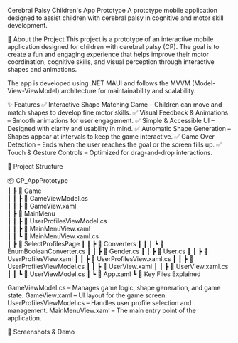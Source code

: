 Cerebral Palsy Children's App Prototype
A prototype mobile application designed to assist children with cerebral palsy in cognitive and motor skill development.




📌 About the Project
This project is a prototype of an interactive mobile application designed for children with cerebral palsy (CP). The goal is to create a fun and engaging experience that helps improve their motor coordination, cognitive skills, and visual perception through interactive shapes and animations.

The app is developed using .NET MAUI and follows the MVVM (Model-View-ViewModel) architecture for maintainability and scalability.

✨ Features
✅ Interactive Shape Matching Game – Children can move and match shapes to develop fine motor skills.
✅ Visual Feedback & Animations – Smooth animations for user engagement.
✅ Simple & Accessible UI – Designed with clarity and usability in mind.
✅ Automatic Shape Generation – Shapes appear at intervals to keep the game interactive.
✅ Game Over Detection – Ends when the user reaches the goal or the screen fills up.
✅ Touch & Gesture Controls – Optimized for drag-and-drop interactions.

📂 Project Structure

📦 CP_AppPrototype  
 ┃ ┣ 📂 Game  
 ┃ ┃ ┣ 📜 GameViewModel.cs  
 ┃ ┃ ┣ 📜 GameView.xaml   
 ┃ ┣ 📂 MainMenu  
 ┃ ┃ ┣ 📜 UserProfilesViewModel.cs  
 ┃ ┃ ┣ 📜 MainMenuView.xaml  
 ┃ ┃ ┗ 📜 MainMenuView.xaml.cs  
 ┃ ┣ 📂 SelectProfilesPage
 ┃ ┃ ┣ 📂 Converters
 ┃ ┃ ┃ ┗ 📜 EnumBooleanConverter.cs
 ┃ ┃ ┣ 📜 Gender.cs
 ┃ ┃ ┣ 📜 User.cs
 ┃ ┃ ┣ 📜 UserProfilesView.xaml
 ┃ ┃ ┣ 📜 UserProfilesView.xaml.cs
 ┃ ┃ ┣ 📜 UserProfilesViewModel.cs
 ┃ ┃ ┣ 📜 UserView.xaml
 ┃ ┃ ┣ 📜 UserView.xaml.cs
 ┃ ┃ ┗ 📜 UserViewModel.cs
 ┃ ┗ 📜 App.xaml
 ┗
📌 Key Files Explained

GameViewModel.cs – Manages game logic, shape generation, and game state.
GameView.xaml – UI layout for the game screen.
UserProfilesViewModel.cs – Handles user profile selection and management.
MainMenuView.xaml – The main entry point of the application.

📸 Screenshots & Demo

